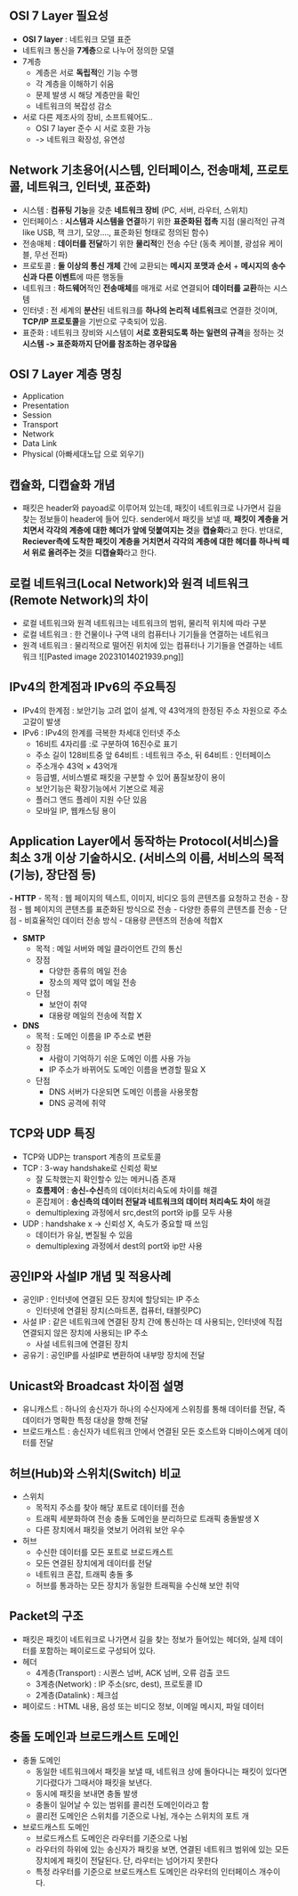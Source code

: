 ## OSI 7 Layer 필요성

- **OSI 7 layer** : 네트워크 모델 표준
- 네트워크 통신을 **7계층**으로 나누어 정의한 모델
- 7계층
	- 계층은 서로 **독립적**인 기능 수행
	- 각 계층을 이해하기 쉬움
	- 문제 발생 시 해당 계층만을 확인
	- 네트워크의 복잡성 감소
- 서로 다른 제조사의 장비, 소프트웨어도..
	- OSI 7 layer 준수 시 서로 호환 가능
	- -> 네트워크 확장성, 유연성
## Network 기초용어(시스템, 인터페이스, 전송매체, 프로토콜, 네트워크, 인터넷, 표준화)

- 시스템 : **컴퓨팅 기능**을 갖춘 **네트워크 장비** (PC, 서버, 라우터, 스위치)
- 인터페이스 : **시스템과 시스템을 연결**하기 위한 **표준화된 접촉** 지점 (물리적인 규격 like USB, 잭 크기, 모양...., 표준화된 형태로 정의된 함수)
- 전송매체 : **데이터를 전달**하기 위한 **물리적**인 전송 수단 (동축 케이블, 광섬유 케이블, 무선 전파)
- 프로토콜 : **둘 이상의 통신 개체** 간에 교환되는 **메시지 포맷과 순서** + **메시지의 송수신과 다른 이벤트**에 따른 행동들
- 네트워크 : **하드웨어**적인 **전송매체**를 매개로 서로 연결되어 **데이터를 교환**하는 시스템
- 인터넷 :  전 세계의 **분산**된 네트워크를 **하나의 논리적 네트워크**로 연결한 것이며, **TCP/IP 프로토콜**을 기반으로 구축되어 있음.
- 표준화 : 네트워크 장비와 시스템이 **서로 호환되도록 하는 일련의 규격**을 정하는 것
**시스템 -> 표준화까지 단어를 참조하는 경우많음**
## OSI 7 Layer 계층 명칭

- Application
- Presentation
- Session
- Transport
- Network
- Data Link
- Physical
(아빠세대노답 으로 외우기)
## 캡슐화, 디캡슐화 개념

- 패킷은 header와 payoad로 이루어져 있는데, 패킷이 네트워크로 나가면서 길을 찾는 정보들이 header에 들어 있다. sender에서 패킷을 보낼 때, **패킷이 계층을 거치면서 각각의 계층에 대한 헤더가 앞에 덧붙여지는 것**을 **캡슐화**라고 한다. 반대로, **Reciever측에 도착한 패킷이 계층을 거치면서 각각의 계층에 대한 헤더를 하나씩 떼서 위로 올려주는 것**을 **디캡슐화**라고 한다.
## 로컬 네트워크(Local Network)와 원격 네트워크(Remote Network)의 차이
- 로컬 네트워크와 원격 네트워크는 네트워크의 범위, 물리적 위치에 따라 구분
- 로컬 네트워크 : 한 건물이나 구역 내의 컴퓨터나 기기들을 연결하는 네트워크
- 원격 네트워크 : 물리적으로 떨어진 위치에 있는 컴퓨터나 기기들을 연결하는 네트워크
![[Pasted image 20231014021939.png]]
## IPv4의 한계점과 IPv6의 주요특징
- IPv4의 한계점 : 보안기능 고려 없이 설계, 약 43억개의 한정된 주소 자원으로 주소 고갈이 발생
- IPv6 : IPv4의 한계를 극복한 차세대 인터넷 주소
	- 16비트 4자리를 :로 구분하여 16진수로 표기
	- 주소 길이 128비트중 앞 64비트 : 네트워크 주소, 뒤 64비트 : 인터페이스
	- 주소개수 43억 $\times$ 43억개
	- 등급별, 서비스별로 패킷을 구분할 수 있어 품질보장이 용이
	- 보안기능은 확장기능에서 기본으로 제공
	- 플러그 앤드 플레이 지원 수단 있음
	- 모바일 IP, 웹캐스팅 용이
## Application Layer에서 동작하는 Protocol(서비스)을 최소 3개 이상 기술하시오. (서비스의 이름, 서비스의 목적(기능), 장단점 등)
**- HTTP** 
	- 목적 : 웹 페이지의 텍스트, 이미지, 비디오 등의 콘텐츠를 요청하고 전송
	- 장점
		- 웹 페이지의 콘텐츠를 표준화된 방식으로 전송
		- 다양한 종류의 콘텐츠를 전송
	- 단점
		-  비효율적인 데이터 전송 방식
		- 대용량 콘텐츠의 전송에 적합X
- **SMTP** 
	- 목적 : 메일 서버와 메일 클라이언트 간의 통신
	- 장점 
		- 다양한 종류의 메일 전송 
		- 장소의 제약 없이 메일 전송
	- 단점 
		- 보안이 취약
		- 대용량 메일의 전송에 적합 X
- **DNS**
	- 목적 : 도메인 이름을 IP 주소로 변환
	- 장점 
		- 사람이 기억하기 쉬운 도메인 이름 사용 가능
		- IP 주소가 바뀌어도 도메인 이름을 변경할 필요 X
	- 단점 
		- DNS 서버가 다운되면 도메인 이름을 사용못함
		- DNS 공격에 취약
## TCP와 UDP 특징
- TCP와 UDP는 transport 계층의 프로토콜
- TCP : 3-way handshake로 신뢰성 확보
	- 잘 도착했는지 확인할수 있는 메커니즘 존재
	- **흐름제어** : **송신-수신**측의 데이터처리속도에 차이를 해결
	- 혼잡제어 : **송신측의 데이터 전달과 네트워크의 데이터 처리속도 차이** 해결
	- demultiplexing 과정에서 src,dest의 port와 ip를 모두 사용
- UDP : handshake x -> 신뢰성 X, 속도가 중요할 때 쓰임
	- 데이터가 유실, 변질될 수 있음
	- demultiplexing 과정에서 dest의 port와 ip만 사용
## 공인IP와 사설IP 개념 및 적용사례
- 공인IP : 인터넷에 연결된 모든 장치에 할당되는 IP 주소
	- 인터넷에 연결된 장치(스마트폰, 컴퓨터, 태블릿PC)
- 사설 IP : 같은 네트워크에 연결된 장치 간에 통신하는 데 사용되는, 인터넷에 직접 연결되지 않은 장치에 사용되는 IP 주소
	- 사설 네트워크에 연결된 장치
- 공유기 : 공인IP를 사설IP로 변환하여 내부망 장치에 전달
## Unicast와 Broadcast 차이점 설명
- 유니캐스트 : 하나의 송신자가 하나의 수신자에게 스위칭를 통해 데이터를 전달, 즉 데이터가 명확한 특정 대상을 향해 전달
- 브로드캐스트 : 송신자가 네트워크 안에서 연결된 모든 호스트와 디바이스에게 데이터를 전달
## 허브(Hub)와 스위치(Switch) 비교
- 스위치
	- 목적지 주소를 찾아 해당 포트로 데이터를 전송
	- 트래픽 세분화하여 전송  충돌 도메인을 분리하므로 트래픽 충돌발생 X
	- 다른 장치에서 패킷을 엿보기 어려워 보안 우수
- 허브
	- 수신한 데이터를 모든 포트로 브로드캐스트
	- 모든 연결된 장치에게 데이터를 전달
	- 네트워크 혼잡, 트래픽 충돌 多
	- 허브를 통과하는 모든 장치가 동일한 트래픽을 수신해 보안 취약



## Packet의 구조
- 패킷은 패킷이 네트워크로 나가면서 길을 찾는 정보가 들어있는 헤더와, 실제 데이터를 포함하는 페이로드로 구성되어 있다.
- 헤더
	- 4계층(Transport) : 시퀀스 넘버, ACK 넘버, 오류 검출 코드
	- 3계층(Network) : IP 주소(src, dest), 프로토콜 ID
	- 2계층(Datalink) : 체크섬
- 페이로드 : HTML 내용, 음성 또는 비디오 정보, 이메일 메시지, 파일 데이터
## 충돌 도메인과 브로드캐스트 도메인
- 충돌 도메인
	- 동일한 네트워크에서 패킷을 보낼 때, 네트워크 상에 돌아다니는 패킷이 있다면 기다렸다가 그때서야 패킷을 보낸다.
	- 동시에 패킷을 보내면 충돌 발생
	- 충돌이 일어날 수 있는 범위를 콜리전 도메인이라고 함
	- 콜리전 도메인은 스위치를 기준으로 나뉨, 개수는 스위치의 포트 개
- 브로드캐스트 도메인
	- 브로드캐스트 도메인은 라우터를 기준으로 나뉨
	- 라우터의 하위에 있는 송신자가 패킷을 보면, 연결된 네트워크 범위에 있는 모든 장치에게 패킷이 전달된다. 단, 라우터는 넘어가지 못한다
	- 특정 라우터를 기준으로 브로드캐스트 도메인은 라우터의 인터페이스 개수이다.